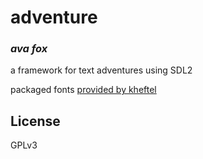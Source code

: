 # adventure
### _ava fox_

a framework for text adventures using SDL2

packaged fonts [provided by kheftel](https://opengameart.org/content/minimalist-pixel-fonts)

## License

GPLv3


